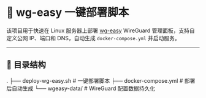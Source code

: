 # 🚀 wg-easy 一键部署脚本

该项目用于快速在 Linux 服务器上部署 [wg-easy](https://github.com/5777033/wg-easy) WireGuard 管理面板，支持自定义公网 IP、端口和 DNS，自动生成 `docker-compose.yml` 并启动服务。

---

## 📂 目录结构

.
├── deploy-wg-easy.sh # 一键部署脚本
├── docker-compose.yml # 部署后自动生成
└── wgeasy-data/ # WireGuard 配置数据持久化
